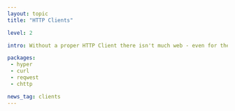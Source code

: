 ```yaml
---
layout: topic
title: "HTTP Clients"

level: 2

intro: Without a proper HTTP Client there isn't much web - even for the backend, scraping or API-Services on the web HTTP is the protocol of choice. Thus a stable, strong HTTP-Client stack is very important to any web-ecosystem.

packages:
 - hyper
 - curl
 - reqwest
 - chttp

news_tag: clients
---
```

